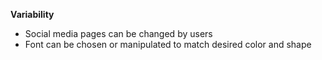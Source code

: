 **Variability**

* Social media pages can be changed by users
* Font can be chosen or manipulated to match desired color and shape

